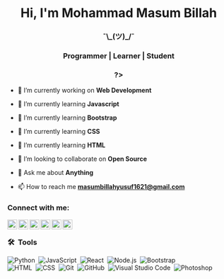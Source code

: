 <h1 align="center">Hi, I'm Mohammad Masum Billah</h1>

<!-- <img src="https://github.com/NoobMahbub/NoobMahbub/blob/main/Wave.gif" height="55px" width="55px"> -->

<h3 align="center">¯\_(ツ)_/¯</h3>
  
<h3 align="center"> Programmer | Learner | Student </h3>

<h3 align="center"> ?> </h3>

- 🔭 I’m currently working on **Web Development**

- 🌱 I’m currently learning **Javascript**

- 🌱 I’m currently learning **Bootstrap**

- 🌱 I’m currently learning **CSS**

- 🌱 I’m currently learning **HTML**

- 👯 I’m looking to collaborate on **Open Source**

- 💬 Ask me about **Anything**

- 📫 How to reach me **masumbillahyusuf1621@gmail.com**

### Connect with me:

[<img align="left" alt="Mohammad Masum Billah | YouTube" width="22px" src="https://cdn-icons-png.flaticon.com/512/124/124010.png" />][facebook]
[<img align="left" alt="Mohammad Masum Billah | Twitter" width="22px" src="https://cdn.jsdelivr.net/npm/simple-icons@v3/icons/twitter.svg" />][twitter]
[<img align="left" alt="Mohammad Masum Billah | Instagram" width="22px" src="https://cdn.jsdelivr.net/npm/simple-icons@v3/icons/instagram.svg" />][instagram]
[<img align="left" alt="Mohammad Masum Billah | Twitter" width="22px" src="https://cdn-icons-png.flaticon.com/512/906/906377.png" />][telegram]
[<img align="left" alt="Mohammad Masum Billah | YouTube" width="22px" src="https://cdn.jsdelivr.net/npm/simple-icons@v3/icons/youtube.svg" />][youtube]
[<img align="left" alt="Mohammad Masum Billah | LinkedIn" width="22px" src="https://cdn.jsdelivr.net/npm/simple-icons@v3/icons/linkedin.svg" />][linkedin]

<br />

### 🛠 &nbsp;Tools

![Python](https://img.shields.io/badge/-Python-05122A?style=flat&logo=python)&nbsp;
![JavaScript](https://img.shields.io/badge/-JavaScript-05122A?style=flat&logo=javascript)&nbsp;
![React](https://img.shields.io/badge/-React-05122A?style=flat&logo=react)&nbsp;
![Node.js](https://img.shields.io/badge/-Node.js-05122A?style=flat&logo=node.js)&nbsp;
![Bootstrap](https://img.shields.io/badge/-Bootstrap-05122A?style=flat&logo=bootstrap&logoColor=563D7C)\
![HTML](https://img.shields.io/badge/-HTML-05122A?style=flat&logo=HTML5)&nbsp;
![CSS](https://img.shields.io/badge/-CSS-05122A?style=flat&logo=CSS3&logoColor=1572B6)&nbsp;
![Git](https://img.shields.io/badge/-Git-05122A?style=flat&logo=git)&nbsp;
![GitHub](https://img.shields.io/badge/-GitHub-05122A?style=flat&logo=github)&nbsp;
![Visual Studio Code](https://img.shields.io/badge/-Visual%20Studio%20Code-05122A?style=flat&logo=visual-studio-code&logoColor=007ACC)&nbsp;
![Photoshop](https://img.shields.io/badge/-Photoshop-05122A?style=flat&logo=adobe-photoshop)&nbsp;

<br />

[facebook]: https://www.facebook.com/profile.php?id=100036766350727
[twitter]: https://twitter.com/masumbillah_99
[instagram]: https://www.instagram.com/masum.billah1/
[telegram]: https://web.telegram.org/k/
[youtube]: https://www.youtube.com/channel/UCv5jSalamgwgoCsPkYutu4g
[linkedin]: https://www.linkedin.com/in/masum-billah-22680423a/
